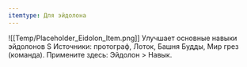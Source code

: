 ```yaml
---
itemtype: Для эйдолона
---
```

![[Temp/Placeholder_Eidolon_Item.png]]
Улучшает основные навыки эйдолонов S Источники: протограф, Лоток, Башня Будды, Мир грез (команда). Примените здесь: Эйдолон > Навык.
